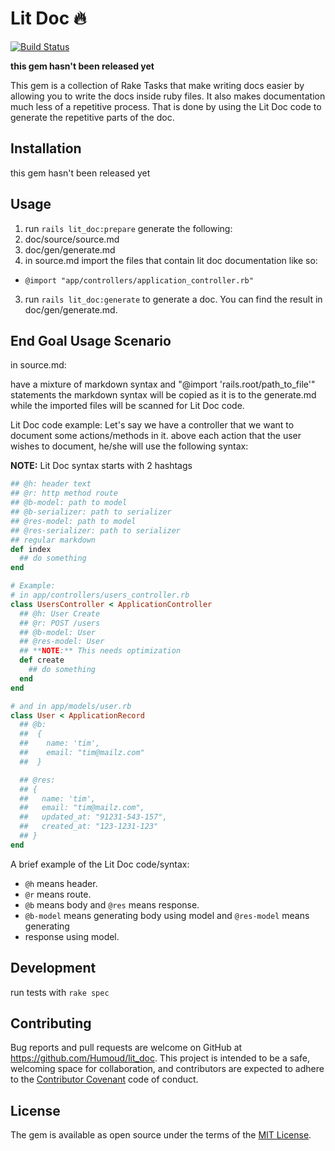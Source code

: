 # Lit Doc 🔥
[![Build Status](https://travis-ci.org/Humoud/lit_doc.svg?branch=master)](https://travis-ci.org/Humoud/lit_doc)

**this gem hasn't been released yet**

This gem is a collection of Rake Tasks that make writing docs easier by
allowing you to write the docs inside ruby files.
It also makes documentation much less of a repetitive process.
That is done by using the Lit Doc code to generate the repetitive parts of the doc.

## Installation

this gem hasn't been released yet

## Usage

1. run `rails lit_doc:prepare` generate the following:
  1. doc/source/source.md
  2. doc/gen/generate.md
2. in source.md import the files that contain lit doc documentation like so:
  * `@import "app/controllers/application_controller.rb"`
3. run `rails lit_doc:generate` to generate a doc. You can find the result in doc/gen/generate.md.

## End Goal Usage Scenario
in source.md:

have a mixture of markdown syntax and "@import 'rails.root/path_to_file'" statements
the markdown syntax will be copied as it is to the generate.md while the imported files
will be scanned for Lit Doc code.

Lit Doc code example:
Let's say we have a controller that we want to document some actions/methods in it.
above each action that the user wishes to document, he/she will use the following syntax:

**NOTE:** Lit Doc syntax starts with 2 hashtags
``` ruby
## @h: header text
## @r: http method route
## @b-model: path to model
## @b-serializer: path to serializer
## @res-model: path to model
## @res-serializer: path to serializer
## regular markdown
def index
  ## do something
end

# Example:
# in app/controllers/users_controller.rb
class UsersController < ApplicationController
  ## @h: User Create
  ## @r: POST /users
  ## @b-model: User
  ## @res-model: User
  ## **NOTE:** This needs optimization
  def create
    ## do something
  end
end

# and in app/models/user.rb
class User < ApplicationRecord
  ## @b:
  ##  {
  ##    name: 'tim',
  ##    email: "tim@mailz.com"
  ##  }

  ## @res:
  ## {
  ##   name: 'tim',
  ##   email: "tim@mailz.com",
  ##   updated_at: "91231-543-157",
  ##   created_at: "123-1231-123"
  ## }
end
```

A brief example of the Lit Doc code/syntax:

* `@h` means header.
* `@r` means route.
* `@b` means body and `@res` means response.
* `@b-model` means generating body using model  and `@res-model` means generating
* response using model.

## Development

run tests with `rake spec`


## Contributing

Bug reports and pull requests are welcome on GitHub at https://github.com/Humoud/lit_doc. This project is intended to be a safe, welcoming space for collaboration, and contributors are expected to adhere to the [Contributor Covenant](http://contributor-covenant.org) code of conduct.


## License

The gem is available as open source under the terms of the [MIT License](http://opensource.org/licenses/MIT).
